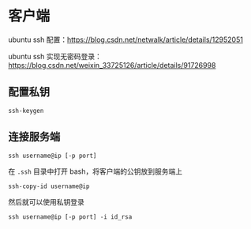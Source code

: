 # 客户端

ubuntu ssh 配置：https://blog.csdn.net/netwalk/article/details/12952051

ubuntu ssh 实现无密码登录：https://blog.csdn.net/weixin_33725126/article/details/91726998

## 配置私钥

```shell
ssh-keygen
```

## 连接服务端

```ssh
ssh username@ip [-p port]
```

在 `.ssh` 目录中打开 bash，将客户端的公钥放到服务端上

```shell
ssh-copy-id username@ip 
```

然后就可以使用私钥登录

```shell
ssh username@ip [-p port] -i id_rsa
```

